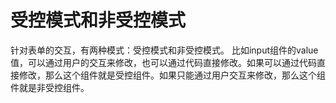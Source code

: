 # 受控模式和非受控模式
针对表单的交互，有两种模式：受控模式和非受控模式。
比如input组件的value值，可以通过用户的交互来修改，也可以通过代码直接修改。如果可以通过代码直接修改，那么这个组件就是受控组件。如果只能通过用户交互来修改，那么这个组件就是非受控组件。
